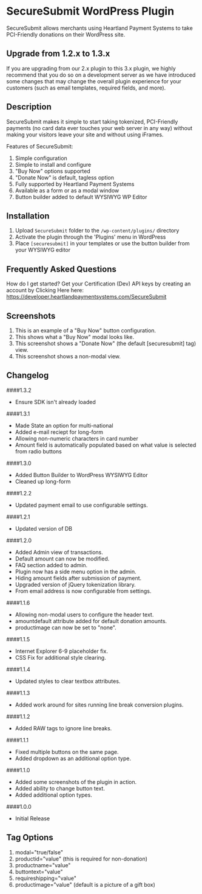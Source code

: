 SecureSubmit WordPress Plugin
============
SecureSubmit allows merchants using Heartland Payment Systems to take PCI-Friendly donations on their WordPress site.

Upgrade from 1.2.x to 1.3.x
------------
If you are upgrading from our 2.x plugin to this 3.x plugin, we highly recommend that you do so on a development server 
as we have introduced some changes that may change the overall plugin experience for your customers (such as email
templates, required fields, and more).


Description
------------
SecureSubmit makes it simple to start taking tokenized, PCI-Friendly payments (no card data ever touches your web server 
in any way) without making your visitors leave your site and without using iFrames.

Features of SecureSubmit:

1. Simple configuration
1. Simple to install and configure
1. "Buy Now" options supported
1. "Donate Now" is default, tagless option
1. Fully supported by Heartland Payment Systems
1. Available as a form or as a modal window
1. Button builder added to default WYSIWYG WP Editor

Installation
------------
1. Upload `SecureSubmit` folder to the `/wp-content/plugins/` directory
1. Activate the plugin through the 'Plugins' menu in WordPress
1. Place `[securesubmit]` in your templates or use the button builder from your WYSIWYG editor

Frequently Asked Questions
------------
How do I get started?
Get your Certification (Dev) API keys by creating an account by Clicking Here here: https://developer.heartlandpaymentsystems.com/SecureSubmit

Screenshots
------------
1. This is an example of a "Buy Now" button configuration.
2. This shows what a "Buy Now" modal looks like.
3. This screenshot shows a "Donate Now" (the default [securesubmit] tag) view.
4. This screenshot shows a non-modal view.

Changelog
------------
####1.3.2
* Ensure SDK isn't already loaded

####1.3.1
* Made State an option for multi-national
* Added e-mail reciept for long-form
* Allowing non-numeric characters in card number
* Amount field is automatically populated based on what value is selected from radio buttons

####1.3.0
* Added Button Builder to WordPress WYSIWYG Editor
* Cleaned up long-form

####1.2.2
* Updated payment email to use configurable settings.

####1.2.1
* Updated version of DB

####1.2.0
* Added Admin view of transactions.
* Default amount can now be modified.
* FAQ section added to admin.
* Plugin now has a side menu option in the admin.
* Hiding amount fields after submission of payment.
* Upgraded version of jQuery tokenization library.
* From email address is now configurable from settings.

####1.1.6
* Allowing non-modal users to configure the header text.
* amountdefault attribute added for default donation amounts.
* productimage can now be set to "none".

####1.1.5
* Internet Explorer 6-9 placeholder fix.
* CSS Fix for additional style clearing.

####1.1.4
* Updated styles to clear textbox attributes.

####1.1.3
* Added work around for sites running line break conversion plugins.

####1.1.2
* Added RAW tags to ignore line breaks.

####1.1.1
* Fixed multiple buttons on the same page.
* Added dropdown as an additional option type.

####1.1.0
* Added some screenshots of the plugin in action.
* Added ability to change button text.
* Added additional option types.

####1.0.0
* Initial Release

Tag Options
------------

1. modal="true/false"
1. productid="value" (this is required for non-donation)
1. productname="value"
1. buttontext="value"
1. requireshipping="value"
1. productimage="value" (default is a picture of a gift box)